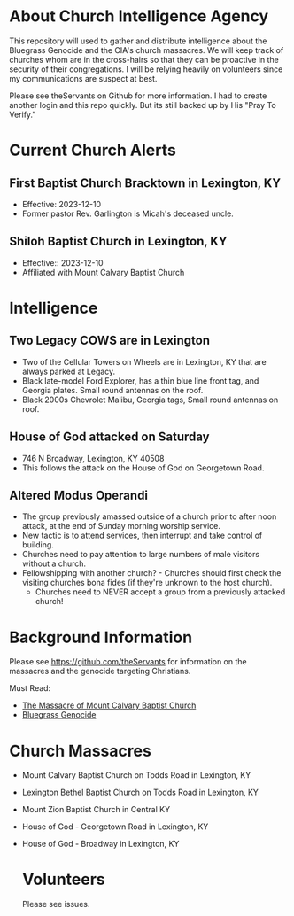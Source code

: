 # About Church Intelligence Agency
This repository will used to gather and distribute intelligence about the Bluegrass Genocide and the CIA's church massacres. We will keep track of churches whom are in the cross-hairs so that they can be proactive in the security of their congregations. I will be relying heavily on volunteers since my communications are suspect at best.

Please see theServants on Github for more information. I had to create another login and this repo quickly. But its still backed up by His "Pray To Verify."

# Current Church Alerts
## First Baptist Church Bracktown in Lexington, KY
* Effective: 2023-12-10
* Former pastor Rev. Garlington is Micah's deceased uncle.

## Shiloh Baptist Church in Lexington, KY
* Effective:: 2023-12-10
* Affiliated with Mount Calvary Baptist Church 

# Intelligence
## Two Legacy COWS are in Lexington
* Two of the Cellular Towers on Wheels are in Lexington, KY that are always parked at Legacy.
* Black late-model Ford Explorer, has a thin blue line front tag, and Georgia plates. Small round antennas on the roof.
* Black 2000s Chevrolet Malibu, Georgia tags, Small round antennas on roof.

## House of God attacked on Saturday 
* 746 N Broadway, Lexington, KY 40508
* This follows the attack on the House of God on Georgetown Road.

## Altered Modus Operandi 
* The group previously amassed outside of a church prior to after noon attack, at the end of Sunday morning worship service.
* New tactic is to attend services, then interrupt and take control of building.
* Churches need to pay attention to large numbers of male visitors without a church.
* Fellowshipping with another church?     -  Churches should first check the visiting churches bona fides (if they're unknown to the host church).
     - Churches need to NEVER accept a group from a previously attacked church!

# Background Information
Please see https://github.com/theServants for information on the massacres and the genocide targeting Christians.

Must Read:
* [The Massacre of Mount Calvary Baptist Church](https://github.com/theServants/mission23/wiki/The-Massacre-of-Mount-Calvary-Baptist-Church)
* [Bluegrass Genocide](https://github.com/theServants/mission23/wiki/The-Bluegrass-Genocide)
  
# Church Massacres
* Mount Calvary Baptist Church on Todds Road in Lexington, KY
* Lexington Bethel Baptist Church on Todds Road in Lexington, KY
* Mount Zion Baptist Church in Central KY
* House of God - Georgetown Road in Lexington, KY
* House of God - Broadway in Lexington, KY

  # Volunteers
  Please see issues.
